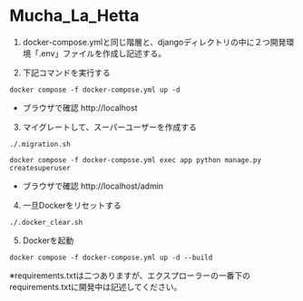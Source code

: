# Mucha_La_Hetta

1. docker-compose.ymlと同じ階層と、djangoディレクトリの中に２つ開発環境「.env」ファイルを作成し記述する。

2. 下記コマンドを実行する
```
docker compose -f docker-compose.yml up -d
```
* ブラウザで確認
http://localhost

3. マイグレートして、スーパーユーザーを作成する
```
./.migration.sh

docker compose -f docker-compose.yml exec app python manage.py createsuperuser
```
* ブラウザで確認
http://localhost/admin


4. 一旦Dockerをリセットする
```
./.docker_clear.sh
```

5. Dockerを起動
```
docker compose -f docker-compose.yml up -d --build
```

※requirements.txtは二つありますが、エクスプローラーの一番下のrequirements.txtに開発中は記述してください。
